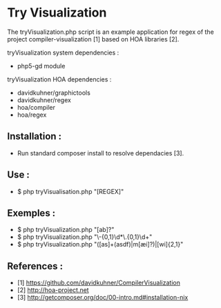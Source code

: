 Try Visualization
===================

The tryVisualization.php script is an example application for regex of the project compiler-visualization [1] based on HOA libraries [2].


tryVisualization system dependencies :
- php5-gd module

tryVisualization HOA dependencies :
- davidkuhner/graphictools
- davidkuhner/regex
- hoa/compiler
- hoa/regex

Installation :
--------------
* Run standard composer install to resolve dependacies [3].


Use : 
-----
* $ php tryVisualisation.php "[REGEX]"

Exemples :
----------
* $ php tryVisualization.php "[ab]?"
* $ php tryVisualization.php "\\-{0,1}\\d*\\.{0,1}\\d+"
* $ php tryVisualization.php "([as]+(asdf)|m[æi]?)|[wi]{2,1}"

References :
------------
* [1] https://github.com/davidkuhner/CompilerVisualization
* [2] http://hoa-project.net
* [3] http://getcomposer.org/doc/00-intro.md#installation-nix
